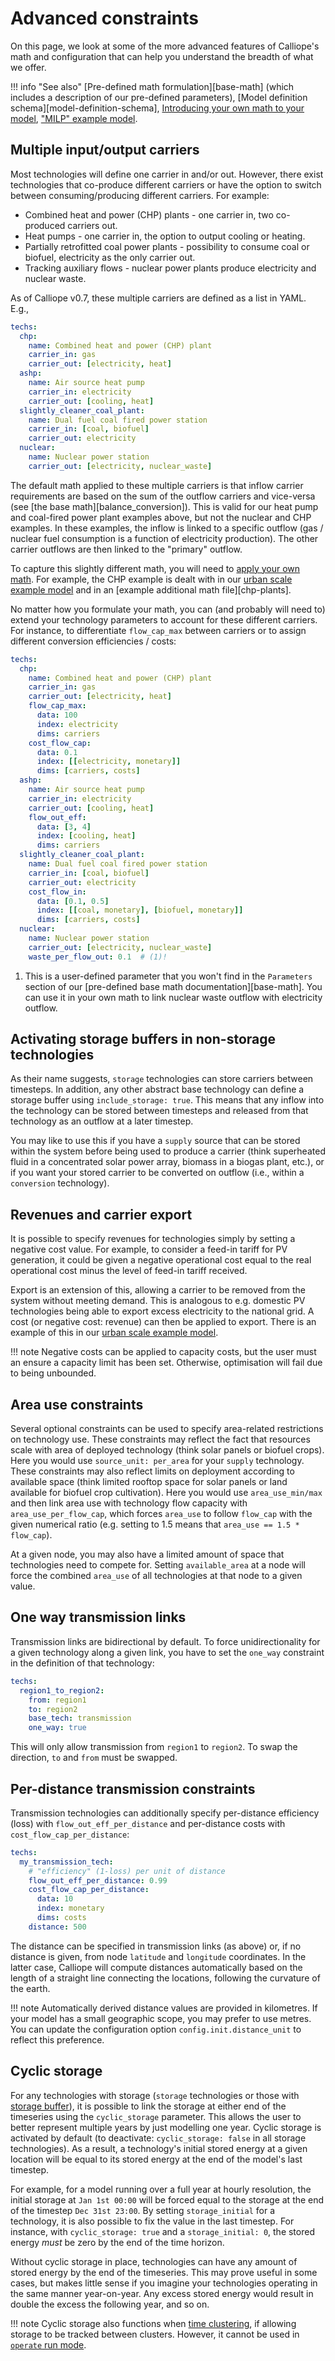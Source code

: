 # Advanced constraints

On this page, we look at some of the more advanced features of Calliope's math and configuration that can help you understand the breadth of what we offer.

!!! info "See also"
    [Pre-defined math formulation][base-math] (which includes a description of our pre-defined parameters),
    [Model definition schema][model-definition-schema],
    [Introducing your own math to your model](../user_defined_math/customise.md),
    ["MILP" example model](../examples/milp/index.md).

## Multiple input/output carriers

Most technologies will define one carrier in and/or out.
However, there exist technologies that co-produce different carriers or have the option to switch between consuming/producing different carriers.
For example:

* Combined heat and power (CHP) plants - one carrier in, two co-produced carriers out.
* Heat pumps - one carrier in, the option to output cooling or heating.
* Partially retrofitted coal power plants - possibility to consume coal or biofuel, electricity as the only carrier out.
* Tracking auxiliary flows - nuclear power plants produce electricity and nuclear waste.

As of Calliope v0.7, these multiple carriers are defined as a list in YAML.
E.g.,

```yaml
techs:
  chp:
    name: Combined heat and power (CHP) plant
    carrier_in: gas
    carrier_out: [electricity, heat]
  ashp:
    name: Air source heat pump
    carrier_in: electricity
    carrier_out: [cooling, heat]
  slightly_cleaner_coal_plant:
    name: Dual fuel coal fired power station
    carrier_in: [coal, biofuel]
    carrier_out: electricity
  nuclear:
    name: Nuclear power station
    carrier_out: [electricity, nuclear_waste]
```

The default math applied to these multiple carriers is that inflow carrier requirements are based on the sum of the outflow carriers and vice-versa (see [the base math][balance_conversion]).
This is valid for our heat pump and coal-fired power plant examples above, but not the nuclear and CHP examples.
In these examples, the inflow is linked to a specific outflow (gas / nuclear fuel consumption is a function of electricity production).
The other carrier outflows are then linked to the "primary" outflow.

To capture this slightly different math, you will need to [apply your own math](../user_defined_math/index.md).
For example, the CHP example is dealt with in our [urban scale example model](../examples/urban_scale/index.md#interlude-user-defined-math) and in an [example additional math file][chp-plants].

No matter how you formulate your math, you can (and probably will need to) extend your technology parameters to account for these different carriers.
For instance, to differentiate `flow_cap_max` between carriers or to assign different conversion efficiencies / costs:

```yaml
techs:
  chp:
    name: Combined heat and power (CHP) plant
    carrier_in: gas
    carrier_out: [electricity, heat]
    flow_cap_max:
      data: 100
      index: electricity
      dims: carriers
    cost_flow_cap:
      data: 0.1
      index: [[electricity, monetary]]
      dims: [carriers, costs]
  ashp:
    name: Air source heat pump
    carrier_in: electricity
    carrier_out: [cooling, heat]
    flow_out_eff:
      data: [3, 4]
      index: [cooling, heat]
      dims: carriers
  slightly_cleaner_coal_plant:
    name: Dual fuel coal fired power station
    carrier_in: [coal, biofuel]
    carrier_out: electricity
    cost_flow_in:
      data: [0.1, 0.5]
      index: [[coal, monetary], [biofuel, monetary]]
      dims: [carriers, costs]
  nuclear:
    name: Nuclear power station
    carrier_out: [electricity, nuclear_waste]
    waste_per_flow_out: 0.1  # (1)!
```

1. This is a user-defined parameter that you won't find in the `Parameters` section of our [pre-defined base math documentation][base-math].
You can use it in your own math to link nuclear waste outflow with electricity outflow.

## Activating storage buffers in non-storage technologies

As their name suggests, `storage` technologies can store carriers between timesteps.
In addition, any other abstract base technology can define a storage buffer using `include_storage: true`.
This means that any inflow into the technology can be stored between timesteps and released from that technology as an outflow at a later timestep.

You may like to use this if you have a `supply` source that can be stored within the system before being used to produce a carrier (think superheated fluid in a concentrated solar power array, biomass in a biogas plant, etc.),
or if you want your stored carrier to be converted on outflow (i.e., within a `conversion` technology).

## Revenues and carrier export

It is possible to specify revenues for technologies simply by setting a negative cost value.
For example, to consider a feed-in tariff for PV generation, it could be given a negative operational cost equal to the real operational cost minus the level of feed-in tariff received.

Export is an extension of this, allowing a carrier to be removed from the system without meeting demand.
This is analogous to e.g. domestic PV technologies being able to export excess electricity to the national grid.
A cost (or negative cost: revenue) can then be applied to export.
There is an example of this in our [urban scale example model](../examples/urban_scale/index.md#revenue-by-export).

!!! note
    Negative costs can be applied to capacity costs, but the user must an ensure a capacity limit has been set.
    Otherwise, optimisation will fail due to being unbounded.

## Area use constraints

Several optional constraints can be used to specify area-related restrictions on technology use.
These constraints may reflect the fact that resources scale with area of deployed technology (think solar panels or biofuel crops).
Here you would use `source_unit: per_area` for your `supply` technology.
These constraints may also reflect limits on deployment according to available space (think limited rooftop space for solar panels or land available for biofuel crop cultivation).
Here you would use `area_use_min/max` and then link area use with technology flow capacity with `area_use_per_flow_cap`, which forces `area_use` to follow `flow_cap` with the given numerical ratio (e.g. setting to 1.5 means that `area_use == 1.5 * flow_cap`).

At a given node, you may also have a limited amount of space that technologies need to compete for.
Setting `available_area` at a node will force the combined `area_use` of all technologies at that node to a given value.

## One way transmission links

Transmission links are bidirectional by default.
To force unidirectionality for a given technology along a given link, you have to set the `one_way` constraint in the definition of that technology:

```yaml
techs:
  region1_to_region2:
    from: region1
    to: region2
    base_tech: transmission
    one_way: true
```

This will only allow transmission from `region1` to `region2`.
To swap the direction, `to` and `from` must be swapped.

## Per-distance transmission constraints

Transmission technologies can additionally specify per-distance efficiency (loss) with `flow_out_eff_per_distance` and per-distance costs with `cost_flow_cap_per_distance`:

```yaml
techs:
  my_transmission_tech:
    # "efficiency" (1-loss) per unit of distance
    flow_out_eff_per_distance: 0.99
    cost_flow_cap_per_distance:
      data: 10
      index: monetary
      dims: costs
    distance: 500
```

The distance can be specified in transmission links (as above) or, if no distance is given, from node `latitude` and `longitude` coordinates.
In the latter case, Calliope will compute distances automatically based on the length of a straight line connecting the locations, following the curvature of the earth.

!!! note
    Automatically derived distance values are provided in kilometres.
    If your model has a small geographic scope, you may prefer to use metres.
    You can update the configuration option `config.init.distance_unit` to reflect this preference.

## Cyclic storage

For any technologies with storage (`storage` technologies or those with [storage buffer](#activating-storage-buffers-in-non-storage-technologies)), it is possible to link the storage at either end of the timeseries using the `cyclic_storage` parameter.
This allows the user to better represent multiple years by just modelling one year.
Cyclic storage is activated by default (to deactivate: `cyclic_storage: false` in all storage technologies).
As a result, a technology's initial stored energy at a given location will be equal to its stored energy at the end of the model's last timestep.

For example, for a model running over a full year at hourly resolution, the initial storage at `Jan 1st 00:00` will be forced equal to the storage at the end of the timestep `Dec 31st 23:00`.
By setting `storage_initial` for a technology, it is also possible to fix the value in the last timestep.
For instance, with `cyclic_storage: true` and a `storage_initial: 0`, the stored energy *must* be zero by the end of the time horizon.

Without cyclic storage in place, technologies can have any amount of stored energy by the end of the timeseries.
This may prove useful in some cases, but makes little sense if you imagine your technologies operating in the same manner year-on-year.
Any excess stored energy would result in double the excess the following year, and so on.

!!! note
    Cyclic storage also functions when [time clustering](time.md#time-clustering), if allowing storage to be tracked between clusters.
    However, it cannot be used in [`operate` run mode](mode.md#operate-mode).
